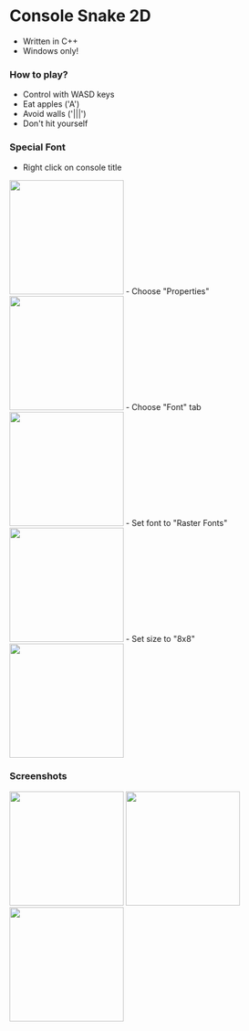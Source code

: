 # Console Snake 2D
- Written in C++
- Windows only!
### How to play?
- Control with WASD keys
- Eat apples ('A')
- Avoid walls ('|||')
- Don't hit yourself
### Special Font
- Right click on console title
<img src="https://i.ibb.co/b25stwq/image.png" width="200" />
- Choose "Properties"
<img src="https://i.ibb.co/g6RM0w1/1.png" width="200" />
- Choose "Font" tab 
<img src="https://i.ibb.co/pQm70YH/2.png" width="200" />
- Set font to "Raster Fonts" 
<img src="https://i.ibb.co/zQRPdZD/3.png" width="200" />
- Set size to "8x8" 
<img src="https://i.ibb.co/MRG8zgY/4.png" width="200" />

### Screenshots
<img src="https://i.ibb.co/MRXwVfG/snake1.png" width="200" />     <img src="https://i.ibb.co/R3FZ3CP/snake2.png" width="200" />     <img src="https://i.ibb.co/1zRDgyV/snake3.png" width="200" />
